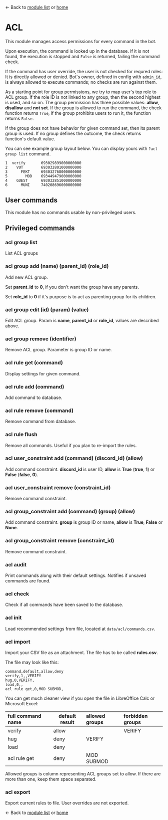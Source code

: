 ← Back to [module list](index.md) or [home](../index.md)

# ACL

This module manages access permissions for every command in the bot.

Upon execution, the command is looked up in the database. If it is not found, the execution is stopped and `False` is returned, failing the command check.

If the command has user override, the user is not checked for requred roles: It is directly allowed or denied. Bot's owner, defined in config with `admin_id`, is always allowed to execute commands; no checks are run against them.

As a starting point for group permissions, we try to map user's top role to ACL group. If the role ID is not linked to any group, then the second highest is used, and so on. The group permission has three possible values: **allow**, **disallow** and **not set**. If the group is allowed to run the command, the check function returns `True`, if the group prohibits users to run it, the function returns `False`.

If the group does not have behavior for given command set, then its parent group is used. If no group defines the outcome, the check returns function's default value.


You can see example group layout below. You can display yours with `?acl group list` command.
```
1  verify       693029899000000000
2    VUT        693032801000000000
3      FEKT     693032768000000000
5        MOD    693449479000000000
4    GUEST      693032851000000000
6      MUNI     740208696000000000
```

## User commands

This module has no commands usable by non-privileged users.

## Privileged commands

### acl group list

List ACL groups

### acl group add (name) (parent_id) (role_id)

Add new ACL group.

Set **parent_id** to **0**, if you don't want the group have any parents.

Set **role_id** to **0** if it's purpose is to act as parenting group for its children.

### acl group edit (id) (param) (value)

Edit ACL group. Param is **name**, **parent_id** or **role_id**, values are described above.

### acl group remove (identifier)

Remove ACL group. Parameter is group ID or name.

### acl rule get (command)

Display settings for given command.

### acl rule add (command)

Add command to database.

### acl rule remove (command)

Remove command from database.

### acl rule flush

Remove all commands. Useful if you plan to re-import the rules.

### acl user_constraint add (command) (discord_id) (allow)

Add command constraint. **discord_id** is user ID, **allow** is **True** (**true**, **1**) or **False** (**false**, **0**).

### acl user_constraint remove (constraint_id)

Remove command constraint.

### acl group_constraint add (command) (group) (allow)

Add command constraint. **group** is group ID or name, **allow** is **True**, **False** or **None**.

### acl group_constraint remove (constraint_id)

Remove command constraint.

### acl audit

Print commands along with their default settings. Notifies if unsaved commands are found.

### acl check

Check if all commands have been saved to the database.

### acl init

Load recommended settings from file, located at `data/acl/commands.csv`.

### acl import

Import your CSV file as an attachment. The file has to be called **rules.csv**.

The file may look like this:
```csv
command,default,allow,deny
verify,1,,VERIFY
hug,0,VERIFY,
load,0,,
acl rule get,0,MOD SUBMOD,
```

You can get much cleaner view if you open the file in LibreOffice Calc or Microsoft Excel:

| full command name | default result | allowed groups | forbidden groups |
|:------------------|----------------|:---------------|:-----------------|
| verify            | allow          |                | VERIFY           |
| hug               | deny           | VERIFY         |                  |
| load              | deny           |                |                  |
| acl rule get      | deny           | MOD SUBMOD     |                  |

Allowed groups is column representing ACL groups set to allow. If there are more than one, keep them space separated.

### acl export

Export current rules to file. User overrides are not exported.

← Back to [module list](index.md) or [home](../index.md)
